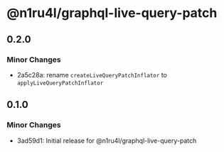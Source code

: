 # @n1ru4l/graphql-live-query-patch

## 0.2.0

### Minor Changes

- 2a5c28a: rename `createLiveQueryPatchInflator` to `applyLiveQueryPatchInflator`

## 0.1.0

### Minor Changes

- 3ad59d1: Initial release for @n1ru4l/graphql-live-query-patch
